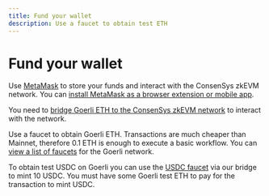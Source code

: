 ```yaml
---
title: Fund your wallet
description: Use a faucet to obtain test ETH
---
```


# Fund your wallet

Use [MetaMask](https://docs.metamask.io/guide/getting-started.html) to store your funds and interact with the
ConsenSys zkEVM network. You can [install MetaMask as a browser extension or mobile app](https://metamask.io/download/).

You need to [bridge Goerli ETH to the ConsenSys zkEVM network](bridge-funds.md) to interact with the network.

Use a faucet to obtain Goerli ETH. Transactions are much cheaper than Mainnet, therefore 0.1 ETH is enough
to execute a basic workflow. You can [view a list of faucets](https://faucetlink.to/goerli)
for the Goerli network.

To obtain test USDC on Goerli you can use the [USDC faucet](https://bridge.goerli.zkevm.consensys.net/faucet?token=USDC) via our bridge to mint 10 USDC. You must have some Goerli test ETH to pay for the transaction to mint USDC.